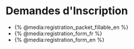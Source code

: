 # Demandes d'Inscription

* {% @media:registration_packet_fillable_en %}
* {% @media:registration_form_fr %}
* {% @media:registration_form_en %}